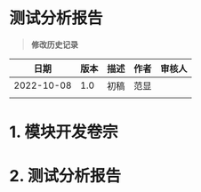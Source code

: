 # 测试分析报告

> **修改历史记录**

| 日期       | 版本 | 描述 | 作者 | 审核人 |
| ---------- | ---- | ---- | ---- | ------ |
| 2022-10-08 | 1.0  | 初稿 | 范显 |        |
|            |      |      |      |        |



# 1. 模块开发卷宗





# 2. 测试分析报告
